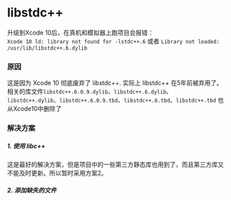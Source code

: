 # libstdc++
升级到Xcode 10后，在真机和模拟器上跑项目会报错：<br>
```Xcode 10 ld: library not found for -lstdc++.6``` 或者 ```Library not loaded: /usr/lib/libstdc++.6.dylib```
### 原因
这是因为 Xcode 10 彻底废弃了 libstdc++. 实际上 libstdc++ 在5年前被弃用了。<br>
相关的库文件```libstdc++.6.0.9.dylib```、```libstdc++.6.dylib```、```libstdc++.dylib```、```libstdc++.6.0.9.tbd```、```libstdc++.6.tbd```、```libstdc++.tbd``` 也从Xcode10中删除了

### 解决方案
##### 1. 使用 libc++
这是最好的解决方案，但是项目中的一些第三方静态库也用到了，而且第三方库又不能及时更新。所以暂时采用方案2。

##### 2. 添加缺失的文件

